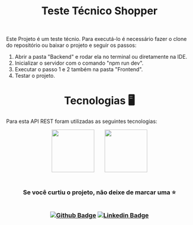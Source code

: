 <h1 align="center"> Teste Técnico Shopper </h1>

<br>

Este Projeto é um teste técnio.
Para executá-lo é necessário fazer o clone do repositório ou baixar o projeto e seguir os passos:
<ol>
  <li>Abrir a pasta "Backend" e rodar ela no terminal ou diretamente na IDE.</li>
  <li>Inicializar o servidor com o comando "npm run dev".</li>
  <li>Executar o passo 1 e 2 também na pasta "Frontend".</li>
  <li>Testar o projeto.</li>
</ol>

<h1 align="center"> Tecnologias 🖥️ </h1>

Para esta API REST foram utilizadas as seguintes tecnologias:

<div align="center" >
<img src="https://cdn.jsdelivr.net/gh/devicons/devicon/icons/nodejs/nodejs-plain-wordmark.svg" width=115/>
&nbsp &nbsp &nbsp
<img src="https://cdn.jsdelivr.net/gh/devicons/devicon/icons/react/react-original.svg" width=115 />       
</div>

<br>

<h3 align="center"> Se você curtiu o projeto, não deixe de marcar uma ⭐
        
<div align="center">   

<br>
    
[![Github Badge](https://img.shields.io/badge/-Github-000?style=flat-square&logo=Github&logoColor=white&link=https://github.com/luizlimadev)](https://github.com/luizlimadev)
[![Linkedin Badge](https://img.shields.io/badge/-LinkedIn-blue?style=flat-square&logo=Linkedin&logoColor=white&link=https://www.linkedin.com/in/luizlima-dev/)](https://www.linkedin.com/in/luizlima-dev/)
    
 </div>
